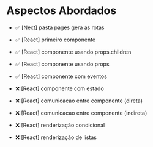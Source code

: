 # Aspectos Abordados

- ✅ [Next] pasta pages gera as rotas
- ✅ [React] primeiro componente
- ✅ [React] componente usando props.children
- ✅ [React] componente usando props
- ✅ [React] componente com eventos

- ❌ [React] componente com estado
- ❌ [React] comunicacao entre componente (direta)
- ❌ [React] comunicacao entre componente (indireta)
- ❌ [React] renderização condicional
- ❌ [React] renderização de listas
